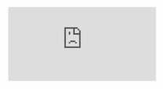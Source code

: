 ![ScreenShot](https://secure.gooddata.com/reportWidget.html#project=/gdc/projects/lan1p709q5i3le6gqhdzg8y5jznpe9jw&report=/gdc/md/lan1p709q5i3le6gqhdzg8y5jznpe9jw/obj/2862&title=yes)

